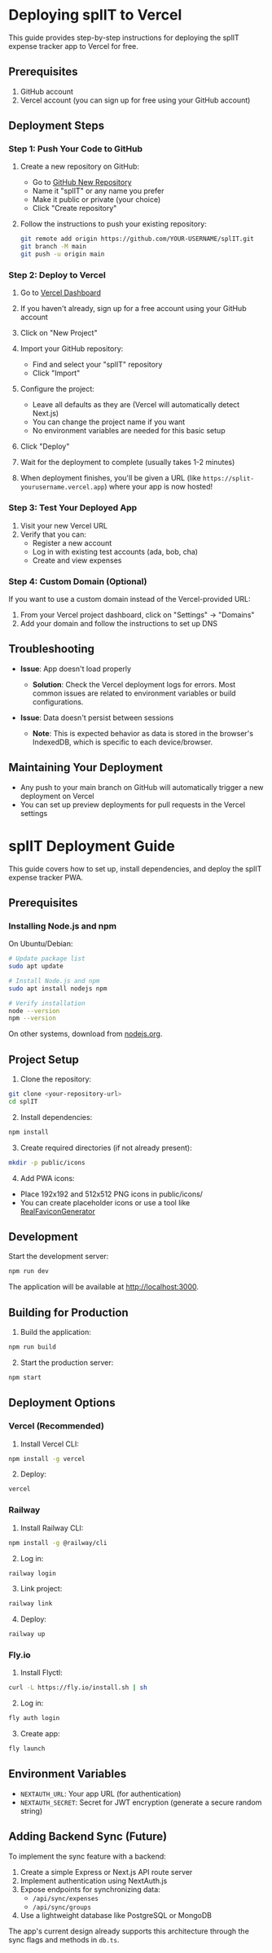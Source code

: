 # Deploying splIT to Vercel

This guide provides step-by-step instructions for deploying the splIT expense tracker app to Vercel for free.

## Prerequisites

1. GitHub account
2. Vercel account (you can sign up for free using your GitHub account)

## Deployment Steps

### Step 1: Push Your Code to GitHub

1. Create a new repository on GitHub:
   - Go to [GitHub New Repository](https://github.com/new)
   - Name it "splIT" or any name you prefer
   - Make it public or private (your choice)
   - Click "Create repository"

2. Follow the instructions to push your existing repository:
   ```bash
   git remote add origin https://github.com/YOUR-USERNAME/splIT.git
   git branch -M main
   git push -u origin main
   ```

### Step 2: Deploy to Vercel

1. Go to [Vercel Dashboard](https://vercel.com/dashboard)

2. If you haven't already, sign up for a free account using your GitHub account

3. Click on "New Project"

4. Import your GitHub repository:
   - Find and select your "splIT" repository
   - Click "Import"

5. Configure the project:
   - Leave all defaults as they are (Vercel will automatically detect Next.js)
   - You can change the project name if you want
   - No environment variables are needed for this basic setup

6. Click "Deploy"

7. Wait for the deployment to complete (usually takes 1-2 minutes)

8. When deployment finishes, you'll be given a URL (like `https://split-yourusername.vercel.app`) where your app is now hosted!

### Step 3: Test Your Deployed App

1. Visit your new Vercel URL
2. Verify that you can:
   - Register a new account
   - Log in with existing test accounts (ada, bob, cha)
   - Create and view expenses

### Step 4: Custom Domain (Optional)

If you want to use a custom domain instead of the Vercel-provided URL:

1. From your Vercel project dashboard, click on "Settings" → "Domains"
2. Add your domain and follow the instructions to set up DNS

## Troubleshooting

- **Issue**: App doesn't load properly
  - **Solution**: Check the Vercel deployment logs for errors. Most common issues are related to environment variables or build configurations.

- **Issue**: Data doesn't persist between sessions
  - **Note**: This is expected behavior as data is stored in the browser's IndexedDB, which is specific to each device/browser.

## Maintaining Your Deployment

- Any push to your main branch on GitHub will automatically trigger a new deployment on Vercel
- You can set up preview deployments for pull requests in the Vercel settings

# splIT Deployment Guide

This guide covers how to set up, install dependencies, and deploy the splIT expense tracker PWA.

## Prerequisites

### Installing Node.js and npm

On Ubuntu/Debian:
```bash
# Update package list
sudo apt update

# Install Node.js and npm
sudo apt install nodejs npm

# Verify installation
node --version
npm --version
```

On other systems, download from [nodejs.org](https://nodejs.org/).

## Project Setup

1. Clone the repository:
```bash
git clone <your-repository-url>
cd splIT
```

2. Install dependencies:
```bash
npm install
```

3. Create required directories (if not already present):
```bash
mkdir -p public/icons
```

4. Add PWA icons:
- Place 192x192 and 512x512 PNG icons in public/icons/
- You can create placeholder icons or use a tool like [RealFaviconGenerator](https://realfavicongenerator.net/)

## Development

Start the development server:
```bash
npm run dev
```

The application will be available at [http://localhost:3000](http://localhost:3000).

## Building for Production

1. Build the application:
```bash
npm run build
```

2. Start the production server:
```bash
npm start
```

## Deployment Options

### Vercel (Recommended)

1. Install Vercel CLI:
```bash
npm install -g vercel
```

2. Deploy:
```bash
vercel
```

### Railway

1. Install Railway CLI:
```bash
npm install -g @railway/cli
```

2. Log in:
```bash
railway login
```

3. Link project:
```bash
railway link
```

4. Deploy:
```bash
railway up
```

### Fly.io

1. Install Flyctl:
```bash
curl -L https://fly.io/install.sh | sh
```

2. Log in:
```bash
fly auth login
```

3. Create app:
```bash
fly launch
```

## Environment Variables

- `NEXTAUTH_URL`: Your app URL (for authentication)
- `NEXTAUTH_SECRET`: Secret for JWT encryption (generate a secure random string)

## Adding Backend Sync (Future)

To implement the sync feature with a backend:

1. Create a simple Express or Next.js API route server
2. Implement authentication using NextAuth.js
3. Expose endpoints for synchronizing data:
   - `/api/sync/expenses`
   - `/api/sync/groups`
4. Use a lightweight database like PostgreSQL or MongoDB

The app's current design already supports this architecture through the sync flags and methods in `db.ts`. 